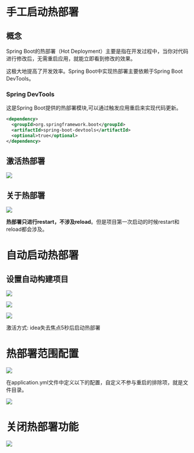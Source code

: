 # 手工启动热部署

## 概念

Spring Boot的热部署（Hot Deployment）主要是指在开发过程中，当你对代码进行修改后，无需重启应用，就能立即看到修改的效果。

这极大地提高了开发效率。Spring Boot中实现热部署主要依赖于Spring Boot DevTools。

### Spring DevTools

这是Spring Boot提供的热部署模块,可以通过触发应用重启来实现代码更新。

```XML
<dependency>
  <groupId>org.springframework.boot</groupId>
  <artifactId>spring-boot-devtools</artifactId>
  <optional>true</optional>
</dependency>
```

## 激活热部署

[![](https://cdn.nlark.com/yuque/0/2023/png/38953059/1701665102168-05943c7b-bef9-47c8-b5e8-3d8bc70bdab9.png)](https://cdn.nlark.com/yuque/0/2023/png/38953059/1701665102168-05943c7b-bef9-47c8-b5e8-3d8bc70bdab9.png)

## 关于热部署

[![](https://cdn.nlark.com/yuque/0/2023/png/38953059/1701665352138-67aaef36-1cfe-4fb5-a44a-97962bb8e2c7.png)](https://cdn.nlark.com/yuque/0/2023/png/38953059/1701665352138-67aaef36-1cfe-4fb5-a44a-97962bb8e2c7.png)

**热部署只进行restart，不涉及reload**。但是项目第一次启动的时候restart和reload都会涉及。

# 自动启动热部署

## 设置自动构建项目

[![](https://cdn.nlark.com/yuque/0/2023/png/38953059/1701665910926-d28fc721-5b65-4322-a497-62cd2f6beff4.png)](https://cdn.nlark.com/yuque/0/2023/png/38953059/1701665910926-d28fc721-5b65-4322-a497-62cd2f6beff4.png)

[![](https://cdn.nlark.com/yuque/0/2023/png/38953059/1701665939900-5e25b4f7-f473-43c0-ba7c-d70b72cbcefe.png)](https://cdn.nlark.com/yuque/0/2023/png/38953059/1701665939900-5e25b4f7-f473-43c0-ba7c-d70b72cbcefe.png)

[![](https://cdn.nlark.com/yuque/0/2023/png/38953059/1701665954034-f3284c2b-d3c5-49cb-a37c-7f6f6e4e25f1.png)](https://cdn.nlark.com/yuque/0/2023/png/38953059/1701665954034-f3284c2b-d3c5-49cb-a37c-7f6f6e4e25f1.png)

激活方式: idea失去焦点5秒后启动热部署

# 热部署范围配置

[![](https://cdn.nlark.com/yuque/0/2023/png/38953059/1701666489756-577dcc89-6ea2-463a-9e09-48a9f22ecfc0.png)](https://cdn.nlark.com/yuque/0/2023/png/38953059/1701666489756-577dcc89-6ea2-463a-9e09-48a9f22ecfc0.png)

在application.yml文件中定义以下的配置，自定义不参与重启的排除项，就是文件目录。

[![](https://cdn.nlark.com/yuque/0/2023/png/38953059/1701666520693-65f65517-7c92-49b1-993c-122b9217d96a.png)](https://cdn.nlark.com/yuque/0/2023/png/38953059/1701666520693-65f65517-7c92-49b1-993c-122b9217d96a.png)

# 关闭热部署功能

[![](https://cdn.nlark.com/yuque/0/2023/png/38953059/1701667127616-696d6a18-ebb3-4ef9-a26f-09b42dd80e40.png)](https://cdn.nlark.com/yuque/0/2023/png/38953059/1701667127616-696d6a18-ebb3-4ef9-a26f-09b42dd80e40.png)